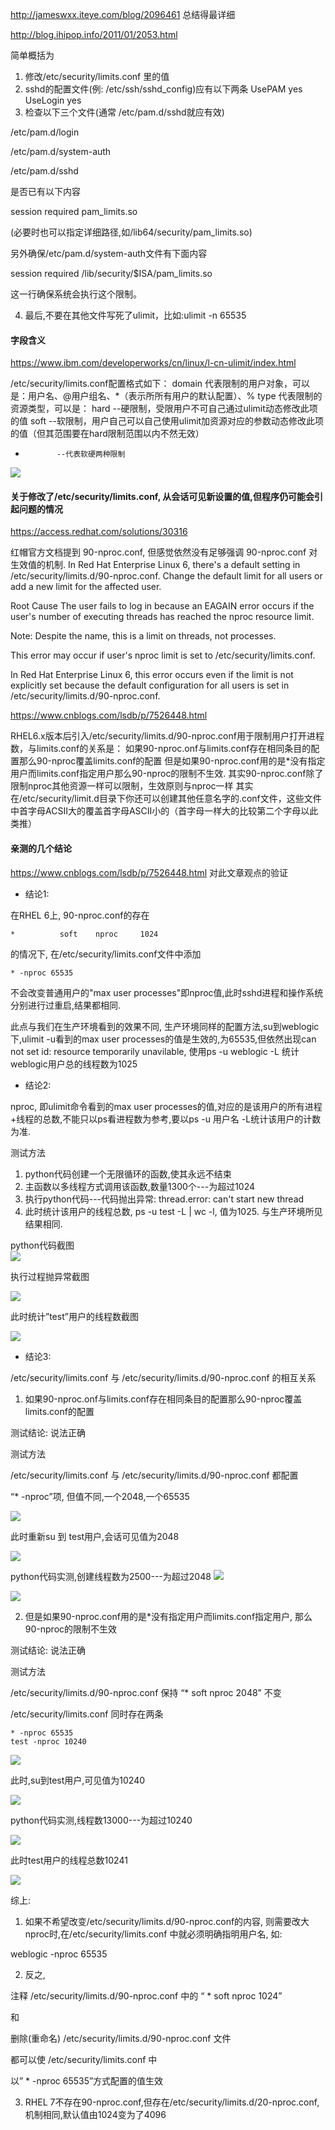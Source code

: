 http://jameswxx.iteye.com/blog/2096461  总结得最详细

http://blog.ihipop.info/2011/01/2053.html 

简单概括为
1) 修改/etc/security/limits.conf 里的值
2) sshd的配置文件(例: /etc/ssh/sshd_config)应有以下两条
UsePAM yes
UseLogin yes
3) 检查以下三个文件(通常 /etc/pam.d/sshd就应有效)

/etc/pam.d/login

/etc/pam.d/system-auth

/etc/pam.d/sshd

是否已有以下内容

session    required     pam_limits.so

(必要时也可以指定详细路径,如/lib64/security/pam_limits.so)

另外确保/etc/pam.d/system-auth文件有下面内容

session required /lib/security/$ISA/pam_limits.so

这一行确保系统会执行这个限制。

4) 最后,不要在其他文件写死了ulimit，比如:ulimit -n 65535


#### 字段含义
https://www.ibm.com/developerworks/cn/linux/l-cn-ulimit/index.html

/etc/security/limits.conf配置格式如下：
<domain> <type> <item> <value>
domain  代表限制的用户对象，可以是：用户名、@用户组名、*（表示所所有用户的默认配置）、%
type      代表限制的资源类型，可以是：
hard      --硬限制，受限用户不可自己通过ulimit动态修改此项的值
soft       --软限制，用户自己可以自己使用ulimit加资源对应的参数动态修改此项的值（但其范围要在hard限制范围以内不然无效）
-            --代表软硬两种限制
![](http://a4.qpic.cn/psb?/V10yjxp819ouKn/XhbciT3wYk7OYsM4ra6M7teZ1CC60hW8Hg2z.00jQ*c!/b/dL8AAAAAAAAA&ek=1&kp=1&pt=0&bo=oQSyBKEEsgQDIAU!&tl=1&su=0191706129&tm=1600066800&sce=0-12-12&rf=2-9)


#### 关于修改了/etc/security/limits.conf, 从会话可见新设置的值,但程序仍可能会引起问题的情况
https://access.redhat.com/solutions/30316

红帽官方文档提到  90-nproc.conf, 但感觉依然没有足够强调 90-nproc.conf 对生效值的机制.
In Red Hat Enterprise Linux 6, there's a default setting in /etc/security/limits.d/90-nproc.conf. Change the default limit for all users or add a new limit for the affected user.

Root Cause
The user fails to log in because an EAGAIN error occurs if the user's number of executing threads has reached the nproc resource limit.

Note: Despite the name, this is a limit on threads, not processes.

This error may occur if user's nproc limit is set to /etc/security/limits.conf.

In Red Hat Enterprise Linux 6, this error occurs even if the limit is not explicitly set because the default configuration for all users is set in /etc/security/limits.d/90-nproc.conf.


https://www.cnblogs.com/lsdb/p/7526448.html

RHEL6.x版本后引入/etc/security/limits.d/90-nproc.conf用于限制用户打开进程数，与limits.conf的关系是：
如果90-nproc.onf与limits.conf存在相同条目的配置那么90-nproc覆盖limits.conf的配置
但是如果90-nproc.conf用的是*没有指定用户而limits.conf指定用户那么90-nproc的限制不生效.
其实90-nproc.conf除了限制nproc其他资源一样可以限制，生效原则与nproc一样
其实在/etc/security/limit.d目录下你还可以创建其他任意名字的.conf文件，这些文件中首字母ACSII大的覆盖首字母ASCII小的（首字母一样大的比较第二个字母以此类推）


#### 亲测的几个结论
https://www.cnblogs.com/lsdb/p/7526448.html   对此文章观点的验证

- 结论1:

在RHEL 6上, 90-nproc.conf的存在

```
*          soft    nproc     1024
```
的情况下,
在/etc/security/limits.conf文件中添加
```
* -nproc 65535
```
不会改变普通用户的"max user processes"即nproc值,此时sshd进程和操作系统分别进行过重启,结果都相同.

此点与我们在生产环境看到的效果不同, 生产环境同样的配置方法,su到weblogic下,ulimit -u看到的max user processes的值是生效的,为65535,但依然出现can not set id: resource temporarily unavilable,
使用ps -u weblogic -L 统计weblogic用户总的线程数为1025

- 结论2:

nproc, 即ulimit命令看到的max user processes的值,对应的是该用户的所有进程+线程的总数,不能只以ps看进程数为参考,要以ps -u 用户名 -L统计该用户的计数为准.

测试方法

1) python代码创建一个无限循环的函数,使其永远不结束  
2) 主函数以多线程方式调用该函数,数量1300个---为超过1024  
3) 执行python代码---代码抛出异常: thread.error: can't start new thread  
4) 此时统计该用户的线程总数, ps -u test -L | wc -l,  值为1025. 与生产环境所见结果相同.  

python代码截图  
![](http://a4.qpic.cn/psb?/V10yjxp819ouKn/VSYJN14E2Pm*n1NCk9UQW8Je5MjIimgPj53ztEVF4TY!/b/dL8AAAAAAAAA&ek=1&kp=1&pt=0&bo=RQIwAUUCMAEDEDU!&tl=1&su=0225456289&tm=1600066800&sce=0-12-12&rf=2-9)

执行过程抛异常截图

![](http://a3.qpic.cn/psb?/V10yjxp819ouKn/wEkF697i1eH5A7Gh4h8ViET2jPukj0uV6qivZxLmYNE!/b/dL4AAAAAAAAA&ek=1&kp=1&pt=0&bo=AgMIAQIDCAEDEDU!&tl=1&su=0172198385&tm=1600066800&sce=0-12-12&rf=2-9)

此时统计”test”用户的线程数截图

![](http://a1.qpic.cn/psb?/V10yjxp819ouKn/iw71utt0eaC70ksg9bn3tb*5zltc88WKcughZlZNXm0!/b/dFQBAAAAAAAA&ek=1&kp=1&pt=0&bo=BAKiAAQCogADEDU!&tl=1&su=0126623617&tm=1600066800&sce=0-12-12&rf=2-9)

- 结论3:

/etc/security/limits.conf 与 /etc/security/limits.d/90-nproc.conf 的相互关系

1) 如果90-nproc.onf与limits.conf存在相同条目的配置那么90-nproc覆盖limits.conf的配置

测试结论: 说法正确

测试方法

/etc/security/limits.conf 与 /etc/security/limits.d/90-nproc.conf 都配置

“* -nproc”项, 但值不同,一个2048,一个65535

![](http://a3.qpic.cn/psb?/V10yjxp819ouKn/Z0qL0a0zC5RmySme*8D5K8l*yDjXyDHzXwCuG35WIIg!/b/dFIBAAAAAAAA&ek=1&kp=1&pt=0&bo=fwNZAX8DWQEDEDU!&tl=1&su=029905569&tm=1600066800&sce=0-12-12&rf=2-9)

此时重新su 到 test用户,会话可见值为2048

![](http://a1.qpic.cn/psb?/V10yjxp819ouKn/RqHG5152RxjY2kUJ*4WE3S7FN2N8U7ngHiyOJVfnmzk!/b/dLgAAAAAAAAA&ek=1&kp=1&pt=0&bo=aQI3AmkCNwIDEDU!&tl=1&su=0135663313&tm=1600066800&sce=0-12-12&rf=2-9)

python代码实测,创建线程数为2500---为超过2048
![](http://a4.qpic.cn/psb?/V10yjxp819ouKn/ASoDKOXyokeP3WOLMfWA3T4oKIHGS.5TBipKgnmionk!/b/dL8AAAAAAAAA&ek=1&kp=1&pt=0&bo=WwKOAVsCjgEDEDU!&tl=1&su=020895857&tm=1600066800&sce=0-12-12&rf=2-9)

![](http://a4.qpic.cn/psb?/V10yjxp819ouKn/b7ss1vdv3ySWd*jEMicmShiUggg65WKDsaz6rf.I*I8!/b/dL8AAAAAAAAA&ek=1&kp=1&pt=0&bo=BQJzAAUCcwADEDU!&tl=1&su=034853873&tm=1600066800&sce=0-12-12&rf=2-9)

2) 但是如果90-nproc.conf用的是*没有指定用户而limits.conf指定用户, 那么90-nproc的限制不生效

测试结论: 说法正确

测试方法

/etc/security/limits.d/90-nproc.conf 保持 “*          soft    nproc     2048” 不变

/etc/security/limits.conf 同时存在两条

```
* -nproc 65535
test -nproc 10240
```

![](http://a2.qpic.cn/psb?/V10yjxp819ouKn/M*BQhvbgGwxcQDHEzsBSK7w6g.Z7amDgXpSI54NAx88!/b/dEkBAAAAAAAA&ek=1&kp=1&pt=0&bo=jwOCAY8DggEDEDU!&tl=1&su=01839889&tm=1600066800&sce=0-12-12&rf=2-9)

此时,su到test用户,可见值为10240

![](http://a1.qpic.cn/psb?/V10yjxp819ouKn/rZoSUcmlbtepsLpat5dCLtX0a.6YXj2wYWNnUhIOgD8!/b/dDABAAAAAAAA&ek=1&kp=1&pt=0&bo=aAIrAmgCKwIDEDU!&tl=1&su=055081905&tm=1600066800&sce=0-12-12&rf=2-9)

python代码实测,线程数13000---为超过10240

![](http://a3.qpic.cn/psb?/V10yjxp819ouKn/vkwkbD53V2UriYDIqdyvOOW78J1CZluqHS6X1WDNby4!/b/dFIBAAAAAAAA&ek=1&kp=1&pt=0&bo=FANnAhQDZwIDEDU!&tl=1&su=06497569&tm=1600066800&sce=0-12-12&rf=2-9)

此时test用户的线程总数10241

![](http://a2.qpic.cn/psb?/V10yjxp819ouKn/vgjYhyDTc53HtkjzHlUTN9SH5Fe54CooH0OUdBFP6ts!/b/dMUAAAAAAAAA&ek=1&kp=1&pt=0&bo=AAJ3AAACdwADEDU!&tl=1&su=0132429377&tm=1600066800&sce=0-12-12&rf=2-9)

综上:

1) 如果不希望改变/etc/security/limits.d/90-nproc.conf的内容, 则需要改大nproc时,在/etc/security/limits.conf 中就必须明确指明用户名, 如:

weblogic -nproc 65535

2) 反之, 

注释 /etc/security/limits.d/90-nproc.conf 中的 “ *          soft    nproc     1024”

和

删除(重命名) /etc/security/limits.d/90-nproc.conf 文件

都可以使 /etc/security/limits.conf 中

以” * -nproc 65535”方式配置的值生效

3) RHEL 7不存在90-nproc.conf,但存在/etc/security/limits.d/20-nproc.conf, 机制相同,默认值由1024变为了4096


